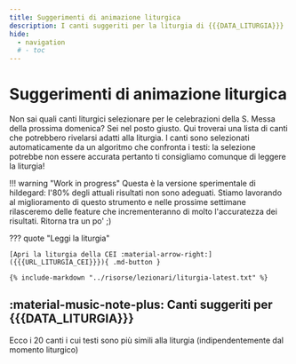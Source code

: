 ```yaml
---
title: Suggerimenti di animazione liturgica
description: I canti suggeriti per la liturgia di {{{DATA_LITURGIA}}} 
hide:
  - navigation
  # - toc
---
```


# Suggerimenti di animazione liturgica

Non sai quali canti liturgici selezionare per le celebrazioni della S. Messa della prossima domenica? Sei nel posto giusto. Qui troverai una lista di canti che potrebbero rivelarsi adatti alla liturgia. I canti sono selezionati automaticamente da un algoritmo che confronta i testi: la selezione potrebbe non essere accurata pertanto ti consigliamo comunque di leggere la liturgia!

!!! warning "Work in progress"
    Questa è la versione sperimentale di hildegard: l'80% degli attuali risultati non sono adeguati. Stiamo lavorando al miglioramento di questo strumento e nelle prossime settimane rilasceremo delle feature che incrementeranno di molto l'accuratezza dei risultati. Ritorna tra un po' ;) 
    
??? quote "Leggi la liturgia"

    [Apri la liturgia della CEI :material-arrow-right:]({{{URL_LITURGIA_CEI}}}){ .md-button }
    
    {% include-markdown "../risorse/lezionari/liturgia-latest.txt" %}

## :material-music-note-plus: Canti suggeriti per {{{DATA_LITURGIA}}}

Ecco i 20 canti i cui testi sono più simili alla liturgia (indipendentemente dal momento liturgico)

